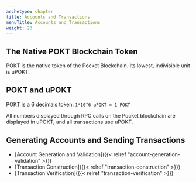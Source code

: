 ```yaml
---
archetype: chapter
title: Accounts and Transactions
menuTitle: Accounts and Transactions
weight: 23
---
```



## The Native POKT Blockchain Token

POKT is the native token of the Pocket Blockchain. Its lowest, indivisible unit is uPOKT.

## POKT and uPOKT

POKT is a 6 decimals token: `1*10^6 uPOKT = 1 POKT`

All numbers displayed through RPC calls on the Pocket blockchain are displayed in uPOKT, and all transactions use uPOKT.

## Generating Accounts and Sending Transactions

* [Account Generation and Validation]({{< relref "account-generation-validation" >}})
* [Transaction Construction]({{< relref "transaction-construction" >}})
* [Transaction Verification]({{< relref "transaction-verification" >}})
